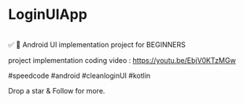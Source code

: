 # LoginUIApp


<br/>
✅ 🤗  Android UI implementation project for BEGINNERS 

project implementation coding video : https://youtu.be/EbjV0KTzMGw

#speedcode #android  #cleanloginUI #kotlin 

Drop a star & Follow for more.
